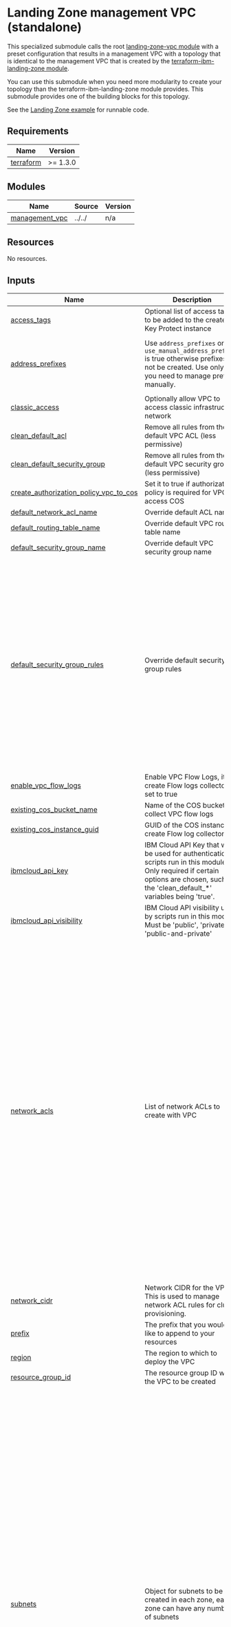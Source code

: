 # Landing Zone management VPC (standalone)

This specialized submodule calls the root [landing-zone-vpc module](../..) with a preset configuration that results in a management VPC with a topology that is identical to the management VPC that is created by the [terraform-ibm-landing-zone module](https://github.com/terraform-ibm-modules/terraform-ibm-landing-zone/tree/main).

You can use this submodule when you need more modularity to create your topology than the terraform-ibm-landing-zone module provides. This submodule provides one of the building blocks for this topology.

See the [Landing Zone example](../../examples/landing_zone/) for runnable code.

<!-- BEGINNING OF PRE-COMMIT-TERRAFORM DOCS HOOK -->
## Requirements

| Name | Version |
|------|---------|
| <a name="requirement_terraform"></a> [terraform](#requirement\_terraform) | >= 1.3.0 |

## Modules

| Name | Source | Version |
|------|--------|---------|
| <a name="module_management_vpc"></a> [management\_vpc](#module\_management\_vpc) | ../../ | n/a |

## Resources

No resources.

## Inputs

| Name | Description | Type | Default | Required |
|------|-------------|------|---------|:--------:|
| <a name="input_access_tags"></a> [access\_tags](#input\_access\_tags) | Optional list of access tags to be added to the created Key Protect instance | `list(string)` | `[]` | no |
| <a name="input_address_prefixes"></a> [address\_prefixes](#input\_address\_prefixes) | Use `address_prefixes` only if `use_manual_address_prefixes` is true otherwise prefixes will not be created. Use only if you need to manage prefixes manually. | <pre>object({<br>    zone-1 = optional(list(string))<br>    zone-2 = optional(list(string))<br>    zone-3 = optional(list(string))<br>  })</pre> | `null` | no |
| <a name="input_classic_access"></a> [classic\_access](#input\_classic\_access) | Optionally allow VPC to access classic infrastructure network | `bool` | `null` | no |
| <a name="input_clean_default_acl"></a> [clean\_default\_acl](#input\_clean\_default\_acl) | Remove all rules from the default VPC ACL (less permissive) | `bool` | `false` | no |
| <a name="input_clean_default_security_group"></a> [clean\_default\_security\_group](#input\_clean\_default\_security\_group) | Remove all rules from the default VPC security group (less permissive) | `bool` | `false` | no |
| <a name="input_create_authorization_policy_vpc_to_cos"></a> [create\_authorization\_policy\_vpc\_to\_cos](#input\_create\_authorization\_policy\_vpc\_to\_cos) | Set it to true if authorization policy is required for VPC to access COS | `bool` | `false` | no |
| <a name="input_default_network_acl_name"></a> [default\_network\_acl\_name](#input\_default\_network\_acl\_name) | Override default ACL name | `string` | `null` | no |
| <a name="input_default_routing_table_name"></a> [default\_routing\_table\_name](#input\_default\_routing\_table\_name) | Override default VPC routing table name | `string` | `null` | no |
| <a name="input_default_security_group_name"></a> [default\_security\_group\_name](#input\_default\_security\_group\_name) | Override default VPC security group name | `string` | `null` | no |
| <a name="input_default_security_group_rules"></a> [default\_security\_group\_rules](#input\_default\_security\_group\_rules) | Override default security group rules | <pre>list(<br>    object({<br>      name      = string<br>      direction = string<br>      remote    = string<br>      tcp = optional(<br>        object({<br>          port_max = optional(number)<br>          port_min = optional(number)<br>        })<br>      )<br>      udp = optional(<br>        object({<br>          port_max = optional(number)<br>          port_min = optional(number)<br>        })<br>      )<br>      icmp = optional(<br>        object({<br>          type = optional(number)<br>          code = optional(number)<br>        })<br>      )<br>    })<br>  )</pre> | `[]` | no |
| <a name="input_enable_vpc_flow_logs"></a> [enable\_vpc\_flow\_logs](#input\_enable\_vpc\_flow\_logs) | Enable VPC Flow Logs, it will create Flow logs collector if set to true | `bool` | `false` | no |
| <a name="input_existing_cos_bucket_name"></a> [existing\_cos\_bucket\_name](#input\_existing\_cos\_bucket\_name) | Name of the COS bucket to collect VPC flow logs | `string` | `null` | no |
| <a name="input_existing_cos_instance_guid"></a> [existing\_cos\_instance\_guid](#input\_existing\_cos\_instance\_guid) | GUID of the COS instance to create Flow log collector | `string` | `null` | no |
| <a name="input_ibmcloud_api_key"></a> [ibmcloud\_api\_key](#input\_ibmcloud\_api\_key) | IBM Cloud API Key that will be used for authentication in scripts run in this module. Only required if certain options are chosen, such as the 'clean\_default\_*' variables being 'true'. | `string` | `null` | no |
| <a name="input_ibmcloud_api_visibility"></a> [ibmcloud\_api\_visibility](#input\_ibmcloud\_api\_visibility) | IBM Cloud API visibility used by scripts run in this module. Must be 'public', 'private', or 'public-and-private' | `string` | `"public"` | no |
| <a name="input_network_acls"></a> [network\_acls](#input\_network\_acls) | List of network ACLs to create with VPC | <pre>list(<br>    object({<br>      name                         = string<br>      add_ibm_cloud_internal_rules = optional(bool)<br>      add_vpc_connectivity_rules   = optional(bool)<br>      prepend_ibm_rules            = optional(bool)<br>      rules = list(<br>        object({<br>          name        = string<br>          action      = string<br>          destination = string<br>          direction   = string<br>          source      = string<br>          tcp = optional(<br>            object({<br>              port_max        = optional(number)<br>              port_min        = optional(number)<br>              source_port_max = optional(number)<br>              source_port_min = optional(number)<br>            })<br>          )<br>          udp = optional(<br>            object({<br>              port_max        = optional(number)<br>              port_min        = optional(number)<br>              source_port_max = optional(number)<br>              source_port_min = optional(number)<br>            })<br>          )<br>          icmp = optional(<br>            object({<br>              type = optional(number)<br>              code = optional(number)<br>            })<br>          )<br>        })<br>      )<br>    })<br>  )</pre> | <pre>[<br>  {<br>    "add_ibm_cloud_internal_rules": true,<br>    "add_vpc_connectivity_rules": true,<br>    "name": "management-acl",<br>    "prepend_ibm_rules": true,<br>    "rules": []<br>  }<br>]</pre> | no |
| <a name="input_network_cidr"></a> [network\_cidr](#input\_network\_cidr) | Network CIDR for the VPC. This is used to manage network ACL rules for cluster provisioning. | `string` | `"10.0.0.0/8"` | no |
| <a name="input_prefix"></a> [prefix](#input\_prefix) | The prefix that you would like to append to your resources | `string` | `"management"` | no |
| <a name="input_region"></a> [region](#input\_region) | The region to which to deploy the VPC | `string` | `"au-syd"` | no |
| <a name="input_resource_group_id"></a> [resource\_group\_id](#input\_resource\_group\_id) | The resource group ID where the VPC to be created | `string` | n/a | yes |
| <a name="input_subnets"></a> [subnets](#input\_subnets) | Object for subnets to be created in each zone, each zone can have any number of subnets | <pre>object({<br>    zone-1 = list(object({<br>      name           = string<br>      cidr           = string<br>      public_gateway = optional(bool)<br>      acl_name       = string<br>    }))<br>    zone-2 = list(object({<br>      name           = string<br>      cidr           = string<br>      public_gateway = optional(bool)<br>      acl_name       = string<br>    }))<br>    zone-3 = list(object({<br>      name           = string<br>      cidr           = string<br>      public_gateway = optional(bool)<br>      acl_name       = string<br>    }))<br>  })</pre> | <pre>{<br>  "zone-1": [<br>    {<br>      "acl_name": "management-acl",<br>      "cidr": "10.10.10.0/24",<br>      "name": "vsi-zone-1",<br>      "public_gateway": false<br>    },<br>    {<br>      "acl_name": "management-acl",<br>      "cidr": "10.10.20.0/24",<br>      "name": "vpe-zone-1",<br>      "public_gateway": false<br>    },<br>    {<br>      "acl_name": "management-acl",<br>      "cidr": "10.10.30.0/24",<br>      "name": "vpn-zone-1",<br>      "public_gateway": false<br>    }<br>  ],<br>  "zone-2": [<br>    {<br>      "acl_name": "management-acl",<br>      "cidr": "10.20.10.0/24",<br>      "name": "vsi-zone-2",<br>      "public_gateway": false<br>    },<br>    {<br>      "acl_name": "management-acl",<br>      "cidr": "10.20.20.0/24",<br>      "name": "vpe-zone-2",<br>      "public_gateway": false<br>    }<br>  ],<br>  "zone-3": [<br>    {<br>      "acl_name": "management-acl",<br>      "cidr": "10.30.10.0/24",<br>      "name": "vsi-zone-3",<br>      "public_gateway": false<br>    },<br>    {<br>      "acl_name": "management-acl",<br>      "cidr": "10.30.20.0/24",<br>      "name": "vpe-zone-3",<br>      "public_gateway": false<br>    }<br>  ]<br>}</pre> | no |
| <a name="input_tags"></a> [tags](#input\_tags) | List of tags to apply to resources created by this module. | `list(string)` | `[]` | no |
| <a name="input_use_public_gateways"></a> [use\_public\_gateways](#input\_use\_public\_gateways) | For each `zone` that is set to `true`, a public gateway will be created in that zone | <pre>object({<br>    zone-1 = optional(bool)<br>    zone-2 = optional(bool)<br>    zone-3 = optional(bool)<br>  })</pre> | <pre>{<br>  "zone-1": false,<br>  "zone-2": false,<br>  "zone-3": false<br>}</pre> | no |

## Outputs

| Name | Description |
|------|-------------|
| <a name="output_vpc_crn"></a> [vpc\_crn](#output\_vpc\_crn) | CRN of VPC created |
| <a name="output_vpc_id"></a> [vpc\_id](#output\_vpc\_id) | ID of VPC created |
| <a name="output_vpc_name"></a> [vpc\_name](#output\_vpc\_name) | VPC name |
<!-- END OF PRE-COMMIT-TERRAFORM DOCS HOOK -->
